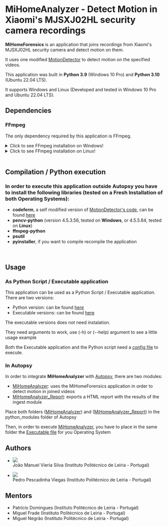 # MiHomeAnalyzer - Detect Motion in Xiaomi's MJSXJ02HL security camera recordings

**MiHomeForensics** is an application that joins recordings from Xiaomi's MJSXJ02HL security camera and detect motion on them.

It uses one modified [MotionDetector](https://github.com/sgjava/motiondetector) to detect motion on the specified videos.

This application was built in **Python 3.9** (Windows 10 Pro) and **Python 3.10** (Ubuntu 22.04 LTS).

It supports Windows and Linux (Developed and tested in Windows 10 Pro and Ubuntu 22.04 LTS).


## Dependencies
### FFmpeg 
The only dependency required by this application is FFmpeg.
<details>
<summary>Click to see FFmpeg installation on Windows!</summary>

- Download the [.7z file](https://ffmpeg.org/download.html) <br>(Oficial Mirror, check it out [here](https://ffmpeg.org/download.html#build-windows)
- Extract the contents to on folder named "ffmpeg"
- Place the folder in "C:\Program Files"
- Run the following command to add the folder to system variables: <br>
```setx /m PATH "C:\Program Files\ffmpeg\bin;%PATH%```
</details>

<details>
<summary>Click to see FFmpeg installation on Linux!</summary>

### Run the commands: 
- **sudo apt update**
- ***sudo apt install ffmpeg***
</details>

<br>

## Compilation / Python execution
### In order to execute this application outside Autopsy you have to install the following libraries (tested on a Fresh Installation of both Operating Systems):
- **codeferm**, a self modified version of [MotionDetector's code](https://github.com/sgjava/motiondetector), can be found [here](./MotionDetector/)
- **pencv-python** (version 4.5.3.56, tested on **Windows**, or 4.5.5.64, tested on **Linux**)
- **ffmpeg-python**
- **psutil**
- **pyinstaller**, if you want to compile recompile the application

<br>

## Usage
### As Python Script / Executable application

This application can be used as a Python Script / Executable application. There are two versions:

* Python version: can be found [here](./MiHomeForensics)
* Executable versions: can be found [here](./MiHomeForensics/Pre-Compiled)

The executable versions does not need instalation.

They need arguments to work, use (-h) or (--help) argument to see a little usage example

Both the Executable application and the Python script need a [config file](./MotionDetector/config_example.ini) to execute.

### In Autopsy

In order to integrate **MiHomeAnalyzer** with [Autopsy](https://www.autopsy.com/), there are two modules:

 * [MiHomeAnalyzer](./AutopsyModules/MiHomeAnalyzer): uses the MiHomeForensics application in order to detect motion in joined videos
 * [MiHomeAnalyzer_Report](./AutopsyModules/MiHomeAnalyzer): exports a HTML report with the results of the ingest module

Place both folders ([MiHomeAnalyzer](./AutopsyModules/MiHomeAnalyzer)) and ([MiHomeAnalyzer_Report](./AutopsyModules/MiHomeAnalyzer)) in the python_modules folder of Autopsy

Then, in order to execute [MiHomeAnalyzer](./AutopsyModules/MiHomeAnalyzer), you have to place in the same folder the [Executable file](./MiHomeForensics/Pre-Compiled) for you Operating System
<br>

## Authors

 * ![](./Images/joao.jpg) <br> João Manuel Vieria Silva (Instituto Politécnico de Leiria - Portugal)

 * ![](./Images/pedro.jpg) <br> Pedro Pescadinha Viegas (Instituto Politécnico de Leiria - Portugal)

## Mentors

* Patrício Domingues (Instituto Politécnico de Leiria - Portugal)
* Miguel Frade (Instituto Politécnico de Leiria - Portugal)
* Miguel Negrão (Instituto Politécnico de Leiria - Portugal)